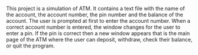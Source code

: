 This project is a simulation of ATM. It contains a text file with the name of the account, the account number, the pin number and the balance of the account. 
The user is prompted at first to enter the account number. 
When a correct account number is entered, the window changes for the user to enter a pin. 
If the pin is correct then a new window appears that is the main page of the ATM where the user can deposit, withdraw, check their balance, or quit the program.

